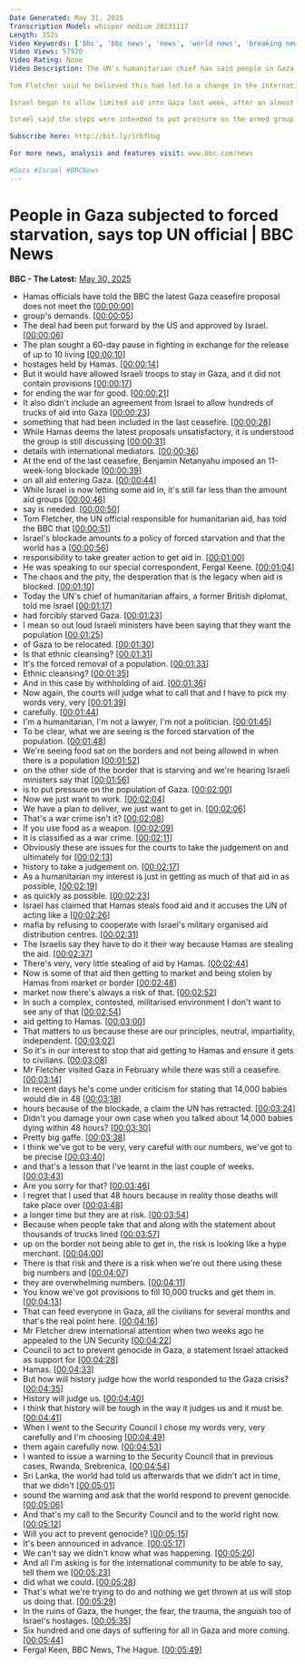 ```yaml
---
Date Generated: May 31, 2025
Transcription Model: whisper medium 20231117
Length: 352s
Video Keywords: ['bbc', 'bbc news', 'news', 'world news', 'breaking news', 'us news', 'world', 'america', 'usa', 'usa news', 'india news']
Video Views: 57920
Video Rating: None
Video Description: The UN's humanitarian chief has said people in Gaza are being subjected to forced starvation by Israel.
 
Tom Fletcher said he believed this had led to a change in the international response to Gaza, in an interview with the BBC.
 
Israel began to allow limited aid into Gaza last week, after an almost three-month blockade had halted the delivery of supplies. It also resumed its military offensive two weeks after imposing the blockade, ending a two-month ceasefire with Hamas.
 
Israel said the steps were intended to put pressure on the armed group to release the 58 hostages still held in Gaza.
 
Subscribe here: http://bit.ly/1rbfUog
 
For more news, analysis and features visit: www.bbc.com/news
 
#Gaza #Israel #BBCNews
---
```


# People in Gaza subjected to forced starvation, says top UN official | BBC News
**BBC - The Latest:** [May 30, 2025](https://www.youtube.com/watch?v=_VcFD7pNtqA)
*  Hamas officials have told the BBC the latest Gaza ceasefire proposal does not meet the [[00:00:00](https://www.youtube.com/watch?v=_VcFD7pNtqA&t=0.0s)]
*  group's demands. [[00:00:05](https://www.youtube.com/watch?v=_VcFD7pNtqA&t=5.4s)]
*  The deal had been put forward by the US and approved by Israel. [[00:00:06](https://www.youtube.com/watch?v=_VcFD7pNtqA&t=6.68s)]
*  The plan sought a 60-day pause in fighting in exchange for the release of up to 10 living [[00:00:10](https://www.youtube.com/watch?v=_VcFD7pNtqA&t=10.18s)]
*  hostages held by Hamas. [[00:00:14](https://www.youtube.com/watch?v=_VcFD7pNtqA&t=14.780000000000001s)]
*  But it would have allowed Israeli troops to stay in Gaza, and it did not contain provisions [[00:00:17](https://www.youtube.com/watch?v=_VcFD7pNtqA&t=17.32s)]
*  for ending the war for good. [[00:00:21](https://www.youtube.com/watch?v=_VcFD7pNtqA&t=21.12s)]
*  It also didn't include an agreement from Israel to allow hundreds of trucks of aid into Gaza [[00:00:23](https://www.youtube.com/watch?v=_VcFD7pNtqA&t=23.06s)]
*  something that had been included in the last ceasefire. [[00:00:28](https://www.youtube.com/watch?v=_VcFD7pNtqA&t=28.68s)]
*  While Hamas deems the latest proposals unsatisfactory, it is understood the group is still discussing [[00:00:31](https://www.youtube.com/watch?v=_VcFD7pNtqA&t=31.84s)]
*  details with international mediators. [[00:00:36](https://www.youtube.com/watch?v=_VcFD7pNtqA&t=36.32s)]
*  At the end of the last ceasefire, Benjamin Netanyahu imposed an 11-week-long blockade [[00:00:39](https://www.youtube.com/watch?v=_VcFD7pNtqA&t=39.68s)]
*  on all aid entering Gaza. [[00:00:44](https://www.youtube.com/watch?v=_VcFD7pNtqA&t=44.379999999999995s)]
*  While Israel is now letting some aid in, it's still far less than the amount aid groups [[00:00:46](https://www.youtube.com/watch?v=_VcFD7pNtqA&t=46.04s)]
*  say is needed. [[00:00:50](https://www.youtube.com/watch?v=_VcFD7pNtqA&t=50.480000000000004s)]
*  Tom Fletcher, the UN official responsible for humanitarian aid, has told the BBC that [[00:00:51](https://www.youtube.com/watch?v=_VcFD7pNtqA&t=51.64s)]
*  Israel's blockade amounts to a policy of forced starvation and that the world has a [[00:00:56](https://www.youtube.com/watch?v=_VcFD7pNtqA&t=56.4s)]
*  responsibility to take greater action to get aid in. [[00:01:00](https://www.youtube.com/watch?v=_VcFD7pNtqA&t=60.879999999999995s)]
*  He was speaking to our special correspondent, Fergal Keene. [[00:01:04](https://www.youtube.com/watch?v=_VcFD7pNtqA&t=64.84s)]
*  The chaos and the pity, the desperation that is the legacy when aid is blocked. [[00:01:10](https://www.youtube.com/watch?v=_VcFD7pNtqA&t=70.84s)]
*  Today the UN's chief of humanitarian affairs, a former British diplomat, told me Israel [[00:01:17](https://www.youtube.com/watch?v=_VcFD7pNtqA&t=77.88s)]
*  had forcibly starved Gaza. [[00:01:23](https://www.youtube.com/watch?v=_VcFD7pNtqA&t=83.28s)]
*  I mean so out loud Israeli ministers have been saying that they want the population [[00:01:25](https://www.youtube.com/watch?v=_VcFD7pNtqA&t=85.4s)]
*  of Gaza to be relocated. [[00:01:30](https://www.youtube.com/watch?v=_VcFD7pNtqA&t=90.08000000000001s)]
*  Is that ethnic cleansing? [[00:01:31](https://www.youtube.com/watch?v=_VcFD7pNtqA&t=91.68s)]
*  It's the forced removal of a population. [[00:01:33](https://www.youtube.com/watch?v=_VcFD7pNtqA&t=93.88000000000001s)]
*  Ethnic cleansing? [[00:01:35](https://www.youtube.com/watch?v=_VcFD7pNtqA&t=95.92s)]
*  And in this case by withholding of aid. [[00:01:36](https://www.youtube.com/watch?v=_VcFD7pNtqA&t=96.92s)]
*  Now again, the courts will judge what to call that and I have to pick my words very, very [[00:01:39](https://www.youtube.com/watch?v=_VcFD7pNtqA&t=99.80000000000001s)]
*  carefully. [[00:01:44](https://www.youtube.com/watch?v=_VcFD7pNtqA&t=104.48s)]
*  I'm a humanitarian, I'm not a lawyer, I'm not a politician. [[00:01:45](https://www.youtube.com/watch?v=_VcFD7pNtqA&t=105.48s)]
*  To be clear, what we are seeing is the forced starvation of the population. [[00:01:48](https://www.youtube.com/watch?v=_VcFD7pNtqA&t=108.24000000000001s)]
*  We're seeing food sat on the borders and not being allowed in when there is a population [[00:01:52](https://www.youtube.com/watch?v=_VcFD7pNtqA&t=112.8s)]
*  on the other side of the border that is starving and we're hearing Israeli ministers say that [[00:01:56](https://www.youtube.com/watch?v=_VcFD7pNtqA&t=116.64s)]
*  is to put pressure on the population of Gaza. [[00:02:00](https://www.youtube.com/watch?v=_VcFD7pNtqA&t=120.8s)]
*  Now we just want to work. [[00:02:04](https://www.youtube.com/watch?v=_VcFD7pNtqA&t=124.47999999999999s)]
*  We have a plan to deliver, we just want to get in. [[00:02:06](https://www.youtube.com/watch?v=_VcFD7pNtqA&t=126.08s)]
*  That's a war crime isn't it? [[00:02:08](https://www.youtube.com/watch?v=_VcFD7pNtqA&t=128.04s)]
*  If you use food as a weapon. [[00:02:09](https://www.youtube.com/watch?v=_VcFD7pNtqA&t=129.6s)]
*  It is classified as a war crime. [[00:02:11](https://www.youtube.com/watch?v=_VcFD7pNtqA&t=131.48s)]
*  Obviously these are issues for the courts to take the judgement on and ultimately for [[00:02:13](https://www.youtube.com/watch?v=_VcFD7pNtqA&t=133.56s)]
*  history to take a judgement on. [[00:02:17](https://www.youtube.com/watch?v=_VcFD7pNtqA&t=137.16s)]
*  As a humanitarian my interest is just in getting as much of that aid in as possible, [[00:02:19](https://www.youtube.com/watch?v=_VcFD7pNtqA&t=139.16s)]
*  as quickly as possible. [[00:02:23](https://www.youtube.com/watch?v=_VcFD7pNtqA&t=143.79999999999998s)]
*  Israel has claimed that Hamas steals food aid and it accuses the UN of acting like a [[00:02:26](https://www.youtube.com/watch?v=_VcFD7pNtqA&t=146.64s)]
*  mafia by refusing to cooperate with Israel's military organised aid distribution centres. [[00:02:31](https://www.youtube.com/watch?v=_VcFD7pNtqA&t=151.44s)]
*  The Israelis say they have to do it their way because Hamas are stealing the aid. [[00:02:37](https://www.youtube.com/watch?v=_VcFD7pNtqA&t=157.76s)]
*  There's very, very little stealing of aid by Hamas. [[00:02:44](https://www.youtube.com/watch?v=_VcFD7pNtqA&t=164.35999999999999s)]
*  Now is some of that aid then getting to market and being stolen by Hamas from market or border [[00:02:48](https://www.youtube.com/watch?v=_VcFD7pNtqA&t=168.48s)]
*  market now there's always a risk of that. [[00:02:52](https://www.youtube.com/watch?v=_VcFD7pNtqA&t=172.88s)]
*  In such a complex, contested, militarised environment I don't want to see any of that [[00:02:54](https://www.youtube.com/watch?v=_VcFD7pNtqA&t=174.88s)]
*  aid getting to Hamas. [[00:03:00](https://www.youtube.com/watch?v=_VcFD7pNtqA&t=180.04s)]
*  That matters to us because these are our principles, neutral, impartiality, independent. [[00:03:02](https://www.youtube.com/watch?v=_VcFD7pNtqA&t=182.23999999999998s)]
*  So it's in our interest to stop that aid getting to Hamas and ensure it gets to civilians. [[00:03:08](https://www.youtube.com/watch?v=_VcFD7pNtqA&t=188.07999999999998s)]
*  Mr Fletcher visited Gaza in February while there was still a ceasefire. [[00:03:14](https://www.youtube.com/watch?v=_VcFD7pNtqA&t=194.23999999999998s)]
*  In recent days he's come under criticism for stating that 14,000 babies would die in 48 [[00:03:18](https://www.youtube.com/watch?v=_VcFD7pNtqA&t=198.88s)]
*  hours because of the blockade, a claim the UN has retracted. [[00:03:24](https://www.youtube.com/watch?v=_VcFD7pNtqA&t=204.92s)]
*  Didn't you damage your own case when you talked about 14,000 babies dying within 48 hours? [[00:03:30](https://www.youtube.com/watch?v=_VcFD7pNtqA&t=210.95999999999998s)]
*  Pretty big gaffe. [[00:03:38](https://www.youtube.com/watch?v=_VcFD7pNtqA&t=218.16s)]
*  I think we've got to be very, very careful with our numbers, we've got to be precise [[00:03:40](https://www.youtube.com/watch?v=_VcFD7pNtqA&t=220.23999999999998s)]
*  and that's a lesson that I've learnt in the last couple of weeks. [[00:03:43](https://www.youtube.com/watch?v=_VcFD7pNtqA&t=223.07999999999998s)]
*  Are you sorry for that? [[00:03:46](https://www.youtube.com/watch?v=_VcFD7pNtqA&t=226.0s)]
*  I regret that I used that 48 hours because in reality those deaths will take place over [[00:03:48](https://www.youtube.com/watch?v=_VcFD7pNtqA&t=228.56s)]
*  a longer time but they are at risk. [[00:03:54](https://www.youtube.com/watch?v=_VcFD7pNtqA&t=234.23999999999998s)]
*  Because when people take that and along with the statement about thousands of trucks lined [[00:03:57](https://www.youtube.com/watch?v=_VcFD7pNtqA&t=237.16s)]
*  up on the border not being able to get in, the risk is looking like a hype merchant. [[00:04:00](https://www.youtube.com/watch?v=_VcFD7pNtqA&t=240.95999999999998s)]
*  There is that risk and there is a risk when we're out there using these big numbers and [[00:04:07](https://www.youtube.com/watch?v=_VcFD7pNtqA&t=247.51999999999998s)]
*  they are overwhelming numbers. [[00:04:11](https://www.youtube.com/watch?v=_VcFD7pNtqA&t=251.35999999999999s)]
*  You know we've got provisions to fill 10,000 trucks and get them in. [[00:04:13](https://www.youtube.com/watch?v=_VcFD7pNtqA&t=253.28s)]
*  That can feed everyone in Gaza, all the civilians for several months and that's the real point here. [[00:04:16](https://www.youtube.com/watch?v=_VcFD7pNtqA&t=256.76s)]
*  Mr Fletcher drew international attention when two weeks ago he appealed to the UN Security [[00:04:22](https://www.youtube.com/watch?v=_VcFD7pNtqA&t=262.84s)]
*  Council to act to prevent genocide in Gaza, a statement Israel attacked as support for [[00:04:28](https://www.youtube.com/watch?v=_VcFD7pNtqA&t=268.0s)]
*  Hamas. [[00:04:33](https://www.youtube.com/watch?v=_VcFD7pNtqA&t=273.92s)]
*  But how will history judge how the world responded to the Gaza crisis? [[00:04:35](https://www.youtube.com/watch?v=_VcFD7pNtqA&t=275.5s)]
*  History will judge us. [[00:04:40](https://www.youtube.com/watch?v=_VcFD7pNtqA&t=280.2s)]
*  I think that history will be tough in the way it judges us and it must be. [[00:04:41](https://www.youtube.com/watch?v=_VcFD7pNtqA&t=281.76s)]
*  When I went to the Security Council I chose my words very, very carefully and I'm choosing [[00:04:49](https://www.youtube.com/watch?v=_VcFD7pNtqA&t=289.08s)]
*  them again carefully now. [[00:04:53](https://www.youtube.com/watch?v=_VcFD7pNtqA&t=293.03999999999996s)]
*  I wanted to issue a warning to the Security Council that in previous cases, Rwanda, Srebrenica, [[00:04:54](https://www.youtube.com/watch?v=_VcFD7pNtqA&t=294.28s)]
*  Sri Lanka, the world had told us afterwards that we didn't act in time, that we didn't [[00:05:01](https://www.youtube.com/watch?v=_VcFD7pNtqA&t=301.56s)]
*  sound the warning and ask that the world respond to prevent genocide. [[00:05:06](https://www.youtube.com/watch?v=_VcFD7pNtqA&t=306.12s)]
*  And that's my call to the Security Council and to the world right now. [[00:05:12](https://www.youtube.com/watch?v=_VcFD7pNtqA&t=312.04s)]
*  Will you act to prevent genocide? [[00:05:15](https://www.youtube.com/watch?v=_VcFD7pNtqA&t=315.44s)]
*  It's been announced in advance. [[00:05:17](https://www.youtube.com/watch?v=_VcFD7pNtqA&t=317.64s)]
*  We can't say we didn't know what was happening. [[00:05:20](https://www.youtube.com/watch?v=_VcFD7pNtqA&t=320.2s)]
*  And all I'm asking is for the international community to be able to say, tell them we [[00:05:23](https://www.youtube.com/watch?v=_VcFD7pNtqA&t=323.42s)]
*  did what we could. [[00:05:28](https://www.youtube.com/watch?v=_VcFD7pNtqA&t=328.52s)]
*  That's what we're trying to do and nothing we get thrown at us will stop us doing that. [[00:05:29](https://www.youtube.com/watch?v=_VcFD7pNtqA&t=329.52s)]
*  In the ruins of Gaza, the hunger, the fear, the trauma, the anguish too of Israel's hostages. [[00:05:35](https://www.youtube.com/watch?v=_VcFD7pNtqA&t=335.92s)]
*  Six hundred and one days of suffering for all in Gaza and more coming. [[00:05:44](https://www.youtube.com/watch?v=_VcFD7pNtqA&t=344.15999999999997s)]
*  Fergal Keen, BBC News, The Hague. [[00:05:49](https://www.youtube.com/watch?v=_VcFD7pNtqA&t=349.44s)]
